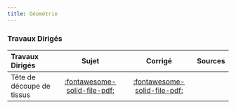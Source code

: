 ```yaml
---
title: Géométrie 
---
```


### Travaux Dirigés 
 
| Travaux Dirigés | Sujet | Corrigé | Sources  | 
| :-------------- | :---: | :-----: | :------: | 
| Tête de découpe de tissus | [:fontawesome-solid-file-pdf:](http://xpessoles-cpge.fr/pdf/Cy_12_Ch_01_TD_01_Decoupe_Sujet.pdf) | [:fontawesome-solid-file-pdf:](http://xpessoles-cpge.fr/pdf/Cy_12_Ch_01_TD_01_Decoupe_Corrige.pdf) | 

